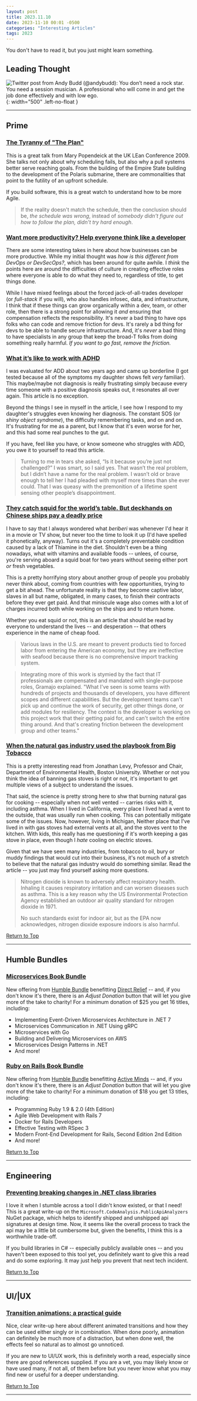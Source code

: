 ```yaml
---
layout: post
title: 2023.11.10
date: 2023-11-10 00:01 -0500
categories: "Interesting Articles"
tags: 2023
---
```


You don't have to read it, but you just might learn something.

<!--more-->

## Leading Thought

![Twitter post from Andy Budd (@andybudd): You don’t need a rock star. You need a session musician. A professional who will come in and get the job done effectively and with low ego.](../../../assets/img/self-documenting/rock-star.png){: width="500"  .left-no-float }

---

## Prime

### [The Tyranny of "The Plan"](https://www.infoq.com/presentations/tyranny-of-plan/)

This is a great talk from Mary Popendeick at the UK LEan Conference 2009. She talks not only about why scheduling fails, but also why a pull systems better serve reaching goals. From the building of the Empire State building to the development of the Polaris submarine, there are commonalities that point to the futility of an upfront schedule.

If you build software, this is a great watch to understand how to be more Agile. 

> If the reality doesn't match the schedule, then the conclusion should be, *the schedule was wrong*, instead of *somebody didn't figure out how to follow the plan, didn't try hard enough*.

### [Want more productivity? Help everyone think like a developer](https://www.zdnet.com/article/want-more-productivity-have-everyone-think-like-a-developer/)

There are some interesting takes in here about how businesses can be more productive. While my initial thought was *how is this different from DevOps or DevSecOps?*, which has been around for quite awhile. I *think* the points here are around the difficulties of culture in creating effective roles where everyone is able to do what they need to, regardless of title, to get things done.

While I have mixed feelings about the forced jack-of-all-trades developer (or *full-stack* if you will), who also handles infosec, data, and infrastructure, I think that if these things can grow organically within a dev, team, or other role, then there is a strong point for allowing it *and* ensuring that compensation reflects the responsibility. It's never a bad thing to have ops folks who can code and remove friction for devs. It's rarely a bd thing for devs to be able to handle secure infrastructure. And, it's *never* a bad thing to have specialists in any group that keep the broad-T folks from doing something really harmful. *If you want to go fast, remove the friction.*

### [What it’s like to work with ADHD](https://www.cnn.com/2023/11/01/health/working-with-adhd-personal-essay-wellness-cec/index.html)

I was evaluated for ADD about two years ago and came up borderline (I got tested because all of the symptoms my daughter shows felt *very* familiar). This maybe/maybe not diagnosis is really frustrating simply because every time someone with a positive diagnosis speaks out, it resonates all over again. This article is no exception.

Beyond the things I see in myself in the article, I see how I respond to my daughter's struggles even knowing her diagnosis. The constant SOS (or *shiny object syndrome*), the difficulty remembering tasks, and on and on. It's frustrating for me as a parent, but I know that it's even worse for her, and this had some real punches to the gut. 

If you have, feel like you have, or know someone who struggles with ADD, you owe it to yourself to read this article.

> Turning to me in tears she asked, “Is it because you’re just not challenged?” I was smart, so I said yes. That wasn’t the real problem, but I didn’t have a name for the real problem. I wasn’t old or brave enough to tell her I had pleaded with myself more times than she ever could. That I was queasy with the premonition of a lifetime spent sensing other people’s disappointment. 
 
### [They catch squid for the world’s table. But deckhands on Chinese ships pay a deadly price](https://www.latimes.com/world-nation/story/2023-11-07/chinese-squid-ships-deckhands-pay-deadly-price)

I have to say that I always wondered what *beriberi* was whenever I'd hear it in a movie or TV show, but never too the time to look it up (I'd have spelled it phonetically, anyway). Turns out it's a completely preventable condition caused by a lack of Thiamine in the diet. Shouldn't even be a thing nowadays, what with vitamins and available foods -- unlees, of course, you're serving aboard a squid boat for two years without seeing either port *or* fresh vegetables.

This is  a pretty horrifying story about another group of people you probably never think about, coming from countries with few opportunities, trying to get a bit ahead. The unfortunate reality is that they become captive labor, slaves in all but name, obligated, in many cases, to finish their contracts before they ever get paid. And that miniscule wage also comes with a lot of charges incurred both while working on the ships and to return home.

Whether you eat squid or not, this is an article that should be read by everyone to understand the lives -- and desperation -- that others experience in the name of cheap food. 

> Various laws in the U.S. are meant to prevent products tied to forced labor from entering the American economy, but they are ineffective with seafood because there is no comprehensive import tracking system.

> Integrating more of this work is stymied by the fact that IT professionals are compensated and mandated with single-purpose roles, Gramajo explained. "What I've seen is some teams with hundreds of projects and thousands of developers, you have different scopes and different capabilities. But the development teams can't pick up and continue the work of security, get other things done, or add modules for resiliency. The context is the developer is working on this project work that their getting paid for, and can't switch the entire thing around. And that's creating friction between the development group and other teams."

### [When the natural gas industry used the playbook from Big Tobacco](https://arstechnica.com/health/2023/11/when-the-natural-gas-industry-used-the-playbook-from-big-tobacco/)

This is a pretty interesting read from Jonathan Levy, Professor and Chair, Department of Environmental Health, Boston University. Whether or not you think the idea of banning gas stoves is right or not, it's important to get multiple views of a subject to understand the issues.

That said, the science is pretty strong here to shw that burning natural gas for cooking -- especially when not well vented -- carries risks with it, including asthma. When I lived in California, every place I lived had a vent to the outside, that was usually run when cooking. This can potentially mitigate some of the issues. Now, however, living in Michigan, Neither place that I've lived in with gas stoves had external vents at all, and the stoves vent to the kitchen. With kids, this really has me questioning if it's worth keeping a gas stove in place, even though I *hate* cooling on electric stoves.

Given that we have seen many industries, from tobacco to oil, bury or muddy findings that would cut into their business, it's not much of a stretch to believe that the natural gas industry would do something similar. Read the article -- you just may find yourself asking more questions.

> Nitrogen dioxide is known to adversely affect respiratory health. Inhaling it causes respiratory irritation and can worsen diseases such as asthma. This is a key reason why the US Environmental Protection Agency established an outdoor air quality standard for nitrogen dioxide in 1971.
>
>No such standards exist for indoor air, but as the EPA now acknowledges, nitrogen dioxide exposure indoors is also harmful.

[Return to Top](#leading-thought)

---

## Humble Bundles

### [Microservices Book Bundle](https://www.humblebundle.com/books/microservices-packt-books)

New offering from [Humble Bundle](https://www.humblebundle.com/) benefitting [Direct Relief](https://www.directrelief.org/) -- and, if you don't know it's there, there is an *Adjust Donation* button that will let you give more of the take to charity! For a minimum donation of $25 you get 16 titles, including:

* Implementing Event-Driven Microservices Architecture in .NET 7
* Microservices Communication in .NET Using gRPC
* Microservices with Go
* Building and Delivering Microservices on AWS
* Microservices Design Patterns in .NET
* And more!

### [Ruby on Rails Book Bundle](https://www.humblebundle.com/books/ruby-rails-pragmatic-programmer-books)

New offering from [Humble Bundle](https://www.humblebundle.com/) benefitting [Active Minds](https://www.activeminds.org/) -- and, if you don't know it's there, there is an *Adjust Donation* button that will let you give more of the take to charity! For a minimum donation of $18 you get 13 titles, including:

* Programming Ruby 1.9 & 2.0 (4th Edition)
* Agile Web Development with Rails 7
* Docker for Rails Developers
* Effective Testing with RSpec 3
* Modern Front-End Development for Rails, Second Edition
2nd Edition
* And more!

[Return to Top](#leading-thought)

---

## Engineering

### [Preventing breaking changes in .NET class libraries](https://dev.to/asimmon/preventing-breaking-changes-in-net-class-libraries-4c1i)

I love it when I stumble across a tool I didn't know existed, or that I need! This is a great write-up on the ```Microsoft.CodeAnalysis.PublicApiAnalyzers``` NuGet package, which helps to identify shipped and unshipped api signatures at design time. Now, it seems like the overall process to track the api may be a little bit cumbersome but, given the benefits, I think this is a worthwhile trade-off.

If you build libraries in C# -- especially publicly available ones -- and you haven't been exposed to this tool yet, you definitely want to give this a read and do some exploring. It may just help you prevent that next tech incident.

[Return to Top](#leading-thought)

---

## UI/|UX

### [Transition animations: a practical guide](https://uxdesign.cc/transition-animations-a-practical-guide-5dba4d42f659)

Nice, clear write-up here about different animated transitions and how they can be used either singly or in combination. When done poorly, animation can definitely be much more of a distraction, but when done well, the effects feel so natural as to almost go unnoticed.

If you are new to UI/UX work, this is definitely worth a read, especially since there are good references supplied. If you are a vet, you may likely know or have used many, if not all, of them before but you never know what you may find new or useful for a deeper understanding. 

[Return to Top](#leading-thought)

---
